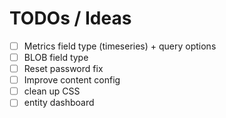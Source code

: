 # TODOs / Ideas

- [ ] Metrics field type (timeseries) + query options
- [ ] BLOB field type
- [ ] Reset password fix
- [ ] Improve content config
- [ ] clean up CSS
- [ ] entity dashboard